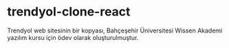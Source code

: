 # trendyol-clone-react
Trendyol web sitesinin bir kopyası, Bahçeşehir Üniversitesi Wissen Akademi yazılım kursu için ödev olarak oluşturulmuştur.

